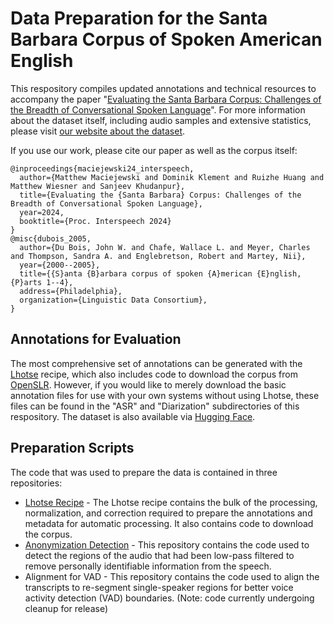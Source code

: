 # Data Preparation for the Santa Barbara Corpus of Spoken American English

This respository compiles updated annotations and technical resources to accompany the paper "[Evaluating the Santa Barbara Corpus: Challenges of the Breadth of Conversational Spoken Language](https://www.isca-archive.org/interspeech_2024/maciejewski24_interspeech.html)".
For more information about the dataset itself, including audio samples and extensive statistics, please visit [our website about the dataset](https://domklement.github.io/sbcsae/).

If you use our work, please cite our paper as well as the corpus itself:
```
@inproceedings{maciejewski24_interspeech,
  author={Matthew Maciejewski and Dominik Klement and Ruizhe Huang and Matthew Wiesner and Sanjeev Khudanpur},
  title={Evaluating the {Santa Barbara} Corpus: Challenges of the Breadth of Conversational Spoken Language},
  year=2024,
  booktitle={Proc. Interspeech 2024}
}
@misc{dubois_2005,
  author={Du Bois, John W. and Chafe, Wallace L. and Meyer, Charles and Thompson, Sandra A. and Englebretson, Robert and Martey, Nii},
  year={2000--2005},
  title={{S}anta {B}arbara corpus of spoken {A}merican {E}nglish, {P}arts 1--4},
  address={Philadelphia},
  organization={Linguistic Data Consortium},
}
```

## Annotations for Evaluation

The most comprehensive set of annotations can be generated with the [Lhotse](https://github.com/lhotse-speech/lhotse) recipe, which also includes code to download the corpus from [OpenSLR](https://openslr.org/155/).
However, if you would like to merely download the basic annotation files for use with your own systems without using Lhotse, these files can be found in the "ASR" and "Diarization" subdirectories of this respository.
The dataset is also available via [Hugging Face](https://huggingface.co/datasets/dklement/SBCSAE).

## Preparation Scripts

The code that was used to prepare the data is contained in three repositories:

- [Lhotse Recipe](https://github.com/lhotse-speech/lhotse/blob/master/lhotse/recipes/sbcsae.py) - The Lhotse recipe contains the bulk of the processing, normalization, and correction required to prepare the annotations and metadata for automatic processing. It also contains code to download the corpus.
- [Anonymization Detection](https://github.com/mmaciej2/sbcsae_anon_detection) - This repository contains the code used to detect the regions of the audio that had been low-pass filtered to remove personally identifiable information from the speech.
-  Alignment for VAD - This repository contains the code used to align the transcripts to re-segment single-speaker regions for better voice activity detection (VAD) boundaries. (Note: code currently undergoing cleanup for release)
